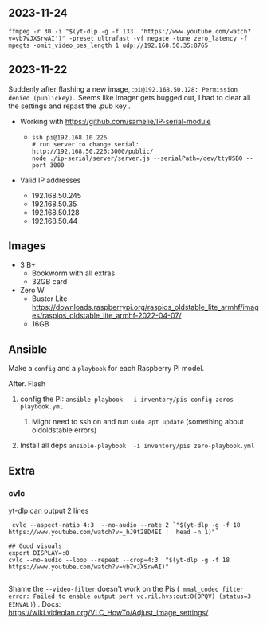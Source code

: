 ## 2023-11-24



```
ffmpeg -r 30 -i "$(yt-dlp -g -f 133  'https://www.youtube.com/watch?v=vb7vJXSrwAI')" -preset ultrafast -vf negate -tune zero_latency -f mpegts -omit_video_pes_length 1 udp://192.168.50.35:8765
```



## 2023-11-22

Suddenly after flashing a new image, :`pi@192.168.50.128: Permission denied (publickey).` Seems like Imager gets bugged out, I had to clear all the settings and repast the .pub key .

- Working with https://github.com/samelie/IP-serial-module

  - ```
    ssh pi@192.168.10.226
    # run server to change serial: http://192.168.50.226:3000/public/
    node ./ip-serial/server/server.js --serialPath=/dev/ttyUSB0 --port 3000
    ```

- Valid IP addresses
  -  192.168.50.245
  - 192.168.50.35
  - 192.168.50.128
  - 192.168.50.44

## Images

- 3 B+
  - Bookworm with all extras
  - 32GB card
- Zero W
  - Buster Lite https://downloads.raspberrypi.org/raspios_oldstable_lite_armhf/images/raspios_oldstable_lite_armhf-2022-04-07/
  - 16GB

## Ansible

Make a `config` and a `playbook` for each Raspberry PI model.

After. Flash

1. config the PI:  `ansible-playbook  -i inventory/pis config-zeros-playbook.yml`
   1. Might need to ssh on and run `sudo apt update` (something about oldoldstable errors)

2. Install all deps `ansible-playbook  -i inventory/pis zero-playbook.yml`

## Extra

### cvlc

yt-dlp can output 2 lines

```
 cvlc --aspect-ratio 4:3  --no-audio --rate 2 `"$(yt-dlp -g -f 18  https://www.youtube.com/watch?v=_hJ9t28D4EI |  head -n 1)"`

## Good visuals
export DISPLAY=:0
cvlc --no-audio --loop --repeat --crop=4:3  "$(yt-dlp -g -f 18  https://www.youtube.com/watch?v=vb7vJXSrwAI)"


```

Shame the `--video-filter`  doesn't work on the Pis (`  mmal_codec filter error: Failed to enable output port vc.ril.hvs:out:0(OPQV) (status=3 EINVAL) `) . Docs: https://wiki.videolan.org/VLC_HowTo/Adjust_image_settings/

